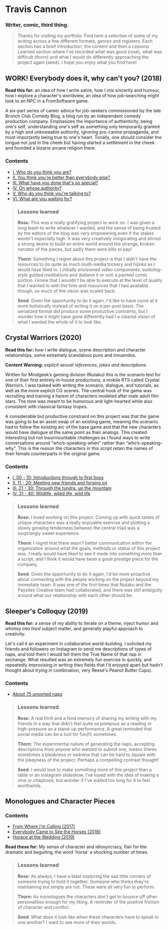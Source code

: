 # Travis Cannon
### Writer, comic, third thing.

>Thanks for visiting my portfolio. Find here a selection of some of my writing across a few different formats, genres and registers. Each section has a brief introduction, the content and then a Lessons Learned section where I've recorded what was good (rose), what was difficult (thorn) and what I would do differently approaching the project again (seed). I hope you enjoy what you find here!

## WORK! Everybody does it, why can't you? (2018)
**Read this for:** an idea of how I write satire, how I mix sincerity and humour, how I explore a character's worldview, an idea of how job-searching might look to an NPC in a FromSoftware game.

A six-part series of career advice for job-seekers commissioned by the late Brunch Club Comedy Blog, a blog run by an independent comedy production company. Emphasizes the importance of authenticity, being one's self, understanding one's self as something only temporarily granted by a high and unknowable authority, ignoring pro-canine propaganda, and most importantly being true to one's heart. Tonally, one should consider the tongue not just in the cheek but having started a settlement in the cheek and founded a bizarre arcane religion there.

### Contents
- [I. Who do you think you are?](/WEDIWCY/I.md)
- [II. You think you're better than everybody else?](/WEDIWCY/II.md)
- [III. What have you done that's so special?](/WEDIWCY/III.md)
- [IV. On whose authority?](/WEDIWCY/IV.md)
- [V. Who do you think you're talking to?](/WEDIWCY/V.md)
- [VI. What are you waiting for?](/WEDIWCY/VI.md)

>### Lessons learned
>**Rose**: This was a really gratifying project to work on. I was given a long leash to write whatever I wanted, and the sense of being trusted by the editors of the blog was very empowering even if the stakes weren't especially high. It was very creatively invigorating and stirred a strong desire to build an entire world around the strange, broken narrator of the pieces, but sadly there were bills to pay!
>
>**Thorn**: Something I regret about this project is that I didn't have the resources to do quite as much multi-media trickery and hijinks as I would have liked to. I initially envisioned video components, audiolog-style guided meditations and (believe it or not) a painted comic portion. I knew that I wouldn't be able to execute at the level of quality that I wanted to with the time and resources that I had available though, so much of the vision was scaled back.
>
>**Seed**: Given the opportunity to do it again, I'd like to have come at it more holistically instead of writing it on a per-post basis. The serialized format did produce some productive contraints, but I wonder how it might have gone differently had I a cleared vision of what I wanted the whole of it to look like.

## Crystal Warriors (2020)
**Read this for:** how I write dialogue, scene description and character relationships, some extremely scandalous puns and innuendos.

**Content Warning:** *explicit sexual references, jokes and descriptions.*

Written for Mindgeek’s gaming division (Nutaku) this is the scenario text for one of their first entirely in-house productions, a mobile RTS called Crystal Warriors. I was tasked with writing the scenario, dialogue, and tutorials, as well as the more explicit CG scenes. The central hook of the game was recruiting and training a harem of characters modeled after male adult film stars. The tone was meant to be humorous and light-hearted while also consistent with classical fantasy tropes.

A considerable but productive constraint on this project was that the game was going to be an asset swap of an existing game, meaning the scenario had to follow the existing arc of the base game and that the new characters would have dialogue at the same point as their analogs. This created interesting but not insurmountable challenges as I found ways to write conversations around “who’s-speaking-when” rather than “who’s-speaking-why”.  This is the reason the characters in this script retain the names of their female counterparts in the original game.
### Contents
- [I. 00 - 10: Introductions through to first boss](/CrystalWarriors/0010.md)
- [II. 11 - 20: Meeting new friends and forging on](/CrystalWarriors/1120.md)
- [III. 21 - 30: Through the tundra, up the mountain](/CrystalWarriors/2130.md)
- [IV. 31 - 40: Wildlife, wiled life, wild life](/CrystalWarriors/3140.md)

>### Lessons learned
>**Rose:** I loved working on this project. Coming up with quick tastes of unique characters was a really enjoyable exercise and plotting a slowly growing tenderness between the central triad was a surprisngly sweet experience.
>
>**Thorn:** I regret that there wasn't better communication within the organization around what the goals, methods or status of this project was. I really would have liked to see it made into something more than a script, and I think it would have been a great prestige piece for the company.
>
>**Seed**: Given the opportunity to do it again, I'd be more proactive about connecting with the people working on the project beyond my immediate team. It was one of the first times that Nutaku and the Paysites Creative team had collaborated, and there was still ambiguity around what our relationship with each other should be.

## Sleeper's Colloquy (2019)
**Read this for:** a sense of my ability to iterate on a theme, inject humor and whimsy into *tired* subject matter, and generally playful approach to creativity.

Let's call it an experiment in collaborative world-building. I solicited my friends and followers on Instagram to send me descriptions of types of naps, and told them I would tell them the True Name of that nap in exchange. What resulted was an extremely fun exercise in quickly, and repeatedly improvising in writing (two fields that I'd enjoyed apart but hadn't thought about trying in combination, very Reese's Peanut Butter Cups).

### Contents
- [About 75 unsorted naps](/Naps/Naplist.md)

>### Lessons learned
>**Rose:** A real thrill and a fond memory of sharing my writing with my friends in a way that didn't feel quite so pompous as a reading or high-pressure as a stand-up performance. A great reminded that social media can be a tool for fun(!!) sometimes.
>
>**Thorn:** The experimental nature of generating the naps, accepting descriptions from anyone who wanted to submit one, means theres sometimes a bleakness or sadness that can be hard to square with the jokeyness of the project. Perhaps a compelling contrast thought! 
>
>**Seed**: I would love to make something more of this project than a table or an instagram slideshow. I've toyed with the idea of making a zine or chapbook, but wonder if I've waited too long for it to feel worthwhile.

## Monologues and Character Pieces

### Contents
- [From Where I'm Calling (2017)](/Prose/FromWhereImCalling.md)
- [Everybody Came to See the Horses (2018)](/Prose/Horses.md)
- [Horace at the Wedding (2019)](/Prose/Horace.md)

**Read these for:** My sense of character and idiosyncracy, flair for the dramatic and beguiling, the word 'horse' a shocking number of times.

>### Lessons learned
>**Rose:** As always, I have a blast exploring the sad little corners of someone trying to hold it together. Someone who thinks they're maintaining but simply are not. These were all very fun to perform.
>
>**Thorn:** As monologues the characters don't get to bounce off other personalities enough for my liking. A reminder of the positive friction of character and conflict.
>
>**Seed**: What does it look like when these characters have to speak to one another? I want to see more of their worlds.